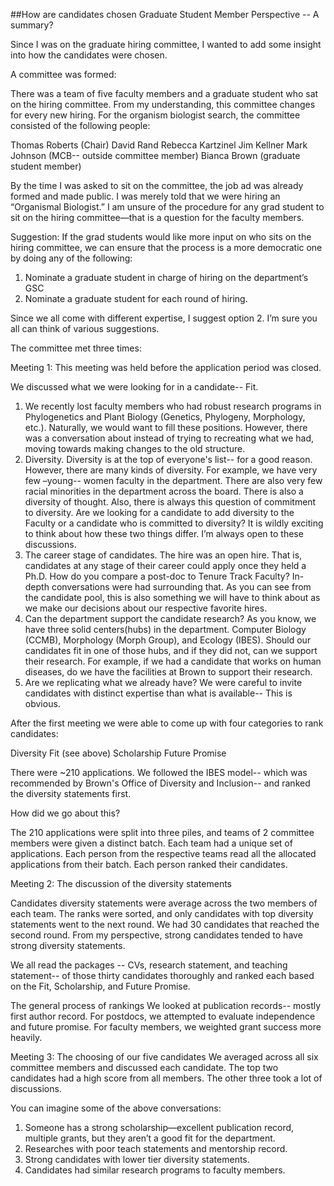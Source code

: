 ##How are candidates chosen Graduate Student Member Perspective -- A summary?

Since I was on the graduate hiring committee, I wanted to add some insight into how the candidates were chosen.

A committee was formed:

There was a team of five faculty members and a graduate student who sat on the hiring committee. From my understanding, this committee changes for every new hiring. For the organism biologist search, the committee consisted of the following people:

Thomas Roberts (Chair)
David Rand 
Rebecca Kartzinel 
Jim Kellner 
Mark Johnson (MCB-- outside committee member)
Bianca Brown (graduate student member)


By the time I was asked to sit on the committee, the job ad was already formed and made public. I was merely told that we were hiring an “Organismal Biologist.” I am unsure of the procedure for any grad student to sit on the hiring committee—that is a question for the faculty members. 


Suggestion:
If the grad students would like more input on who sits on the hiring committee, we can ensure that the process is a more democratic one by doing any of the following:

1. Nominate a graduate student in charge of hiring on the department’s GSC 
2. Nominate a graduate student for each round of hiring. 

Since we all come with different expertise, I suggest option 2. 
I’m sure you all can think of various suggestions. 

The committee met three times:

Meeting 1: This meeting was held before the application period was closed.

We discussed what we were looking for in a candidate-- Fit. 
 
1.    We recently lost faculty members who had robust research programs in Phylogenetics and Plant Biology (Genetics, Phylogeny, Morphology, etc.). Naturally, we would want to fill these positions. However, there was a conversation about instead of trying to recreating what we had, moving towards making changes to the old structure.  
2.    Diversity. Diversity is at the top of everyone's list-- for a good reason. However, there are many kinds of diversity. For example, we have very few –young-- women faculty in the department. There are also very few racial minorities in the department across the board. There is also a diversity of thought. Also, there is always this question of commitment to diversity. Are we looking for a candidate to add diversity to the Faculty or a candidate who is committed to diversity? It is wildly exciting to think about how these two things differ. I’m always open to these discussions.
3.    The career stage of candidates. The hire was an open hire. That is, candidates at any stage of their career could apply once they held a Ph.D. How do you compare a post-doc to Tenure Track Faculty? In-depth conversations were had surrounding that. As you can see from the candidate pool, this is also something we will have to think about as we make our decisions about our respective favorite hires. 
4.    Can the department support the candidate research? As you know, we have three solid centers(hubs) in the department. Computer Biology (CCMB), Morphology (Morph Group), and Ecology (IBES). Should our candidates fit in one of those hubs, and if they did not, can we support their research. For example, if we had a candidate that works on human diseases, do we have the facilities at Brown to support their research. 
5.    Are we replicating what we already have? We were careful to invite candidates with distinct expertise than what is available-- This is obvious. 

After the first meeting we were able to come up with four categories to rank candidates:

Diversity 
Fit (see above)
Scholarship
Future Promise

There were ~210 applications. We followed the IBES model-- which was recommended by Brown's Office of Diversity and Inclusion-- and ranked the diversity statements first. 

How did we go about this? 

The 210 applications were split into three piles, and teams of 2 committee members were given a distinct batch. Each team had a unique set of applications. Each person from the respective teams read all the allocated applications from their batch. Each person ranked their candidates.

Meeting 2: The discussion of the diversity statements

Candidates diversity statements were average across the two members of each team. The ranks were sorted, and only candidates with top diversity statements went to the next round. We had 30 candidates that reached the second round. From my perspective, strong candidates tended to have strong diversity statements.

We all read the packages -- CVs, research statement, and teaching statement-- of those thirty candidates thoroughly and ranked each based on the Fit, Scholarship, and Future Promise. 

The general process of rankings 
We looked at publication records-- mostly first author record. For postdocs, we attempted to evaluate independence and future promise. For faculty members, we weighted grant success more heavily. 

Meeting  3: The choosing of our five candidates
We averaged across all six committee members and discussed each candidate. The top two candidates had a high score from all members. The other three took a lot of discussions. 

You can imagine some of the above conversations: 

1.    Someone has a strong scholarship—excellent publication record, multiple grants, but they aren’t a good fit for the department. 
2.    Researches with poor teach statements and mentorship record. 
3.    Strong candidates with lower tier diversity statements. 
4.    Candidates had similar research programs to faculty members.

